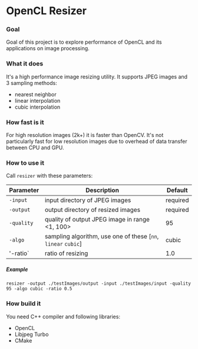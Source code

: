 # OpenCL Resizer

### Goal
Goal of this project is to explore performance of OpenCL and its applications on image processing.

### What it does
 It's a high performance image resizing utility. It supports JPEG images and 3 sampling methods:
 * nearest neighbor
 * linear interpolation
 * cubic interpolation
 
 ### How fast is it
 For high resolution images (2k+) it is faster than OpenCV.
 It's not particularly fast for low resolution images due to overhead of data transfer between CPU and GPU.
 
### How to use it
Call `resizer` with these parameters:

| Parameter | Description | Default |
| --- | --- | --- |
| `-input` | input directory of JPEG images | required
| `-output` | output directory of resized images | required
| `-quality` | quality of output JPEG image in range <1, 100> | 95
| `-algo` | sampling algorithm, use one of these [`nn`, `linear` `cubic`] | cubic
| '-ratio` | ratio of resizing | 1.0

##### Example
`resizer -output ./testImages/output -input ./testImages/input -quality 95 -algo cubic -ratio 0.5`

### How build it

You need C++ compiler and following libraries:
* OpenCL
* Libjpeg Turbo
* CMake
